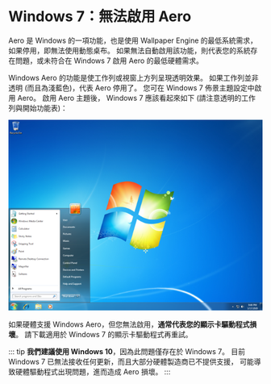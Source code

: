 # Windows 7：無法啟用 Aero

Aero 是 Windows 的一項功能，也是使用 Wallpaper Engine 的最低系統需求，如果停用，即無法使用動態桌布。 如果無法自動啟用該功能，則代表您的系統存在問題，或未符合在 Windows 7 啟用 Aero 的最低硬體需求。

Windows Aero 的功能是使工作列或視窗上方列呈現透明效果。 如果工作列並非透明 (而且為淺藍色)，代表 Aero 停用了。 您可在 Windows 7 佈景主題設定中啟用 Aero。 啟用 Aero 主題後， Windows 7 應該看起來如下 (請注意透明的工作列與開始功能表)：

![具備 Aero 功能的 Windows 7](./w7.png)

如果硬體支援 Windows Aero，但您無法啟用，**通常代表您的顯示卡驅動程式損壞**。 請下載適用於 Windows 7 的顯示卡驅動程式再重試。

::: tip
**我們建議使用 Windows 10**，因為此問題僅存在於 Windows 7。 目前 Windows 7 已無法接收任何更新，而且大部分硬體製造商已不提供支援， 可能導致硬體驅動程式出現問題，進而造成 Aero 損壞。
:::
